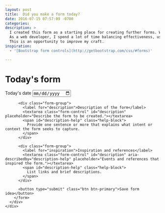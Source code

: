 ```yaml
---
layout: post
title:  Did you make a form today?
date: 2016-07-15 07:57:09 -0700
categories:
description: >
  I created this form as a starting place for creating further forms. Web forms are complex but also are the most common interface for capturing information in my daily life.
  As a web developer, I spend a lot of time balancing effectiveness, usability, aesthetics and accessibility (and a several other adjectives probably).
  This is an opportunity to improve my craft.
inspiration:
  - '[Bootstrap form controls](http://getbootstrap.com/css/#forms)'

---
```


<div class="row">
  <div class="col-md-offset-3 col-md-6">
    <div class="panel panel-default">
      <div class="panel-body">
        <h1>Today's form</h1>
        <form>
          <div class="form-group">
            <label for="date">Today's date</label>
            <input type="date" class="form-control" id="date">
          </div>

          <div class="form-group">
            <label for="description">Description of the form</label>
            <textarea class="form-control" id="description" placeholder="Describe the form to be created."></textarea>
            <span id="description-help" class="help-block">
              Provide one sentence or more that explains what intent or context the form seeks to capture.
            </span>
          </div>

          <div class="form-group">
            <label for="inspiration">Inspiration and references</label>
            <textarea class="form-control" id="description" aria-describedby="description-help" placeholder="Events and references that inspired the form."></textarea>
            <span id="description-help" class="help-block">
              List links and brief descriptions.
            </span>
          </div>

          <button type="submit" class="btn btn-primary">Save form idea</button>
        </form>
      </div>
    </div>
  </div>
</div>

